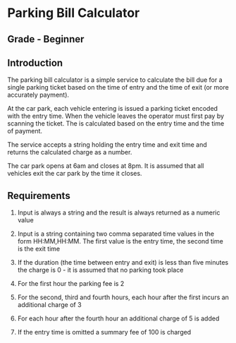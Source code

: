 # Parking Bill Calculator

## Grade - Beginner

## Introduction
The parking bill calculator is a simple service to calculate the bill due for a
single parking ticket based on the time of entry and the time of exit (or more
accurately payment).

At the car park, each vehicle entering is issued a parking ticket encoded with
the entry time. When the vehicle leaves the operator must first pay by scanning
the ticket. The is calculated based on the entry time and the time of payment.

The service accepts a string holding the entry time and exit time and returns
the calculated charge as a number.

The car park opens at 6am and closes at 8pm. It is assumed that all vehicles
exit the car park by the time it closes.

## Requirements

  1. Input is always a string and the result is always returned as a numeric
  value

  2. Input is a string containing two comma separated time values in the form
  HH:MM,HH:MM. The first value is the entry time, the second time is the exit
  time

  3. If the duration (the time between entry and exit) is less than five minutes
  the charge is 0 - it is assumed that no parking took place

  4. For the first hour the parking fee is 2

  5. For the second, third and fourth hours, each hour after the first incurs 
  an additional charge of 3

  6. For each hour after the fourth hour an additional charge of 5 is added

  7. If the entry time is omitted a summary fee of 100 is charged
